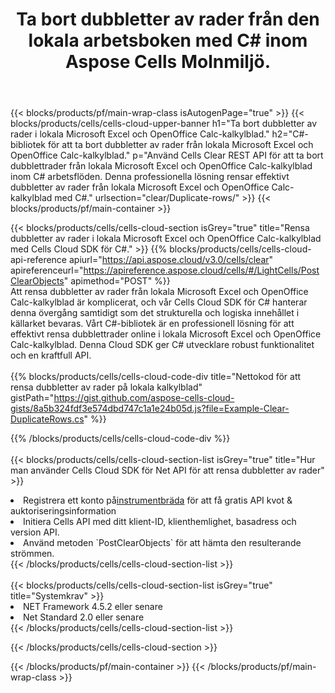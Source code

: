 ﻿---
title:  Ta bort dubbletter av rader från den lokala arbetsboken med C# inom Aspose Cells Molnmiljö.
description: " Cloud API:er och SDK:er för att rensa dubbletter av rader i Microsoft Excel och OpenOffice Calc med C#. Rensa dubbletter av rader i lokala kalkylblad med Cells Cloud SDK för C#."
---
{{< blocks/products/pf/main-wrap-class isAutogenPage="true" >}}
{{< blocks/products/cells/cells-cloud-upper-banner h1="Ta bort dubbletter av rader i lokala Microsoft Excel och OpenOffice Calc-kalkylblad." h2="C#-bibliotek för att ta bort dubbletter av rader från lokala Microsoft Excel och OpenOffice Calc-kalkylblad." p="Använd Cells Clear REST API för att ta bort dubblettrader från lokala Microsoft Excel och OpenOffice Calc-kalkylblad inom C# arbetsflöden. Denna professionella lösning rensar effektivt dubbletter av rader från lokala Microsoft Excel och OpenOffice Calc-kalkylblad med C#." urlsection="clear/Duplicate-rows/" >}}
{{< blocks/products/pf/main-container >}}

{{< blocks/products/cells/cells-cloud-section isGrey="true" title="Rensa dubbletter av rader i lokala Microsoft Excel och OpenOffice Calc-kalkylblad med Cells Cloud SDK för C#." >}}
{{% blocks/products/cells/cells-cloud-api-reference apiurl="https://api.aspose.cloud/v3.0/cells/clear" apireferenceurl="https://apireference.aspose.cloud/cells/#/LightCells/PostClearObjects" apimethod="POST" %}}
<br/>
Att rensa dubbletter av rader från lokala Microsoft Excel och OpenOffice Calc-kalkylblad är komplicerat, och vår Cells Cloud SDK för C# hanterar denna övergång samtidigt som det strukturella och logiska innehållet i källarket bevaras. Vårt C#-bibliotek är en professionell lösning för att effektivt rensa dubblettrader online i lokala Microsoft Excel och OpenOffice Calc-kalkylblad. Denna Cloud SDK ger C# utvecklare robust funktionalitet och en kraftfull API.
<br/>
<br/>
{{% blocks/products/cells/cells-cloud-code-div title="Nettokod för att rensa dubbletter av rader på lokala kalkylblad" gistPath="https://gist.github.com/aspose-cells-cloud-gists/8a5b324fdf3e574dbd747c1a1e24b05d.js?file=Example-Clear-DuplicateRows.cs" %}}
  
{{% /blocks/products/cells/cells-cloud-code-div %}}
<br/>
<br/>
{{< blocks/products/cells/cells-cloud-section-list isGrey="true" title="Hur man använder Cells Cloud SDK för Net API för att rensa dubbletter av rader" >}}
<li> Registrera ett konto på<a href="https://dashboard.aspose.cloud/">instrumentbräda</a> för att få gratis API kvot & auktoriseringsinformation</li>
<li>Initiera Cells API med ditt klient-ID, klienthemlighet, basadress och version API.</li>
<li>Använd metoden `PostClearObjects` för att hämta den resulterande strömmen.</li>
{{< /blocks/products/cells/cells-cloud-section-list >}}
<br/>
<br/>
{{< blocks/products/cells/cells-cloud-section-list isGrey="true" title="Systemkrav" >}}
<li>NET Framework 4.5.2 eller senare</li>
<li>Net Standard 2.0 eller senare</li>
{{< /blocks/products/cells/cells-cloud-section-list >}}

{{< /blocks/products/cells/cells-cloud-section >}}

{{< /blocks/products/pf/main-container >}}
{{< /blocks/products/pf/main-wrap-class >}}
